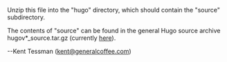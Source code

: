 Unzip this file into the "hugo" directory, which should contain
the "source" subdirectory.

The contents of "source" can be found in the general Hugo
source archive hugov*_source.tar.gz (currently [here](http://www.ifarchive.org/if-archive/programming/hugo/source/hugov31_source.tar.gz)).

--Kent Tessman (kent@generalcoffee.com)
